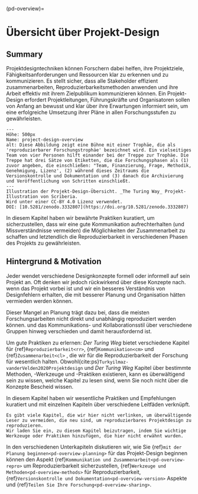(pd-overview)=
# Übersicht über Projekt-Design

## Summary

Projektdesigntechniken können Forschern dabei helfen, ihre Projektziele, Fähigkeitsanforderungen und Ressourcen klar zu erkennen und zu kommunizieren. Es stellt sicher, dass alle Stakeholder effizient zusammenarbeiten, Reproduzierbarkeitsmethoden anwenden und ihre Arbeit effektiv mit ihrem Zielpublikum kommunizieren können. Ein Projekt-Design erfordert Projektleitungen, Führungskräfte und Organisatoren sollen von Anfang an bewusst und klar über ihre Erwartungen informiert sein, um eine erfolgreiche Umsetzung ihrer Pläne in allen Forschungsstufen zu gewährleisten.

```{figure} ../figures/project-design-overview.jpg
---
Höhe: 500px
Name: project-design-overview
alt: Diese Abbildung zeigt eine Bühne mit einer Trophäe, die als 'reproduzierbarer Forschungstrophäe' bezeichnet wird. Ein vielseitiges Team von vier Personen hilft einander bei der Treppe zur Trophäe. Die Treppe hat drei Sätze von Etiketten, die die Forschungsphasen als (1) zuvor angeben, die einschließen: "Team, Finanzierung, Frage, Methodik, Genehmigung, Lizenz', (2) während dieses Zeitraums die Versionskontrolle und Dokumentation und (3) danach die Archivierung und Veröffentlichung von Schritten einschließt.
---
Illustration der Projekt-Design-Übersicht. _The Turing Way_ Projekt-Illustration von Scriberia.
Wird unter einer CC-BY 4.0 Lizenz verwendet.
DOI: [10.5281/zenodo.3332807](https://doi.org/10.5281/zenodo.3332807)
```

In diesem Kapitel haben wir bewährte Praktiken kuratiert, um sicherzustellen, dass wir eine gute Kommunikation aufrechterhalten (und Missverständnisse vermeiden) die Möglichkeiten der Zusammenarbeit zu schaffen und letztendlich die Reproduzierbarkeit in verschiedenen Phasen des Projekts zu gewährleisten.

## Hintergrund & Motivation

Jeder wendet verschiedene Designkonzepte formell oder informell auf sein Projekt an. Oft denken wir jedoch rückwirkend über diese Konzepte nach. wenn das Projekt vorbei ist und wir ein besseres Verständnis von Designfehlern erhalten, die mit besserer Planung und Organisation hätten vermieden werden können.

Dieser Mangel an Planung trägt dazu bei, dass die meisten Forschungsarbeiten nicht direkt und unabhängig reproduziert werden können. und das Kommunikations- und Kollaborationsstil über verschiedene Gruppen hinweg verschieden und damit herausfordernd ist.

Um gute Praktiken zu erlernen: *Der Turing Weg* bietet verschiedene Kapitel für {ref}`Reproduzierbarkeit<rr>`, {ref}`Kommunikation<cm>` und {ref}`Zusammenarbeit<cl>` , die wir für die Reproduzierbarkeit der Forschung für wesentlich halten. Obwohl{cite:ps}`Turkyilmaz-vanderVelden2020Projektdesign` und _Der Turing Weg_ Kapitel über bestimmte Methoden, -Werkzeuge und -Praktiken existieren, kann es überwältigend sein zu wissen, welche Kapitel zu lesen sind, wenn Sie noch nicht über die Konzepte Bescheid wissen.

In diesem Kapitel haben wir wesentliche Praktiken und Empfehlungen kuratiert und mit einzelnen Kapiteln über verschiedene Leitfäden verknüpft.

```{note}
Es gibt viele Kapitel, die wir hier nicht verlinken, um überwältigende Leser zu vermeiden, die neu sind, um reproduzierbares Projektdesign zu reproduzieren.
Wir laden Sie ein, zu diesem Kapitel beizutragen, indem Sie wichtige Werkzeuge oder Praktiken hinzufügen, die hier nicht erwähnt wurden.
```

In den verschiedenen Unterkapiteln diskutieren wir, wie Sie {ref}`mit der Planung beginnen<pd-overview-planning>` für das Projekt-Design beginnen können den Aspekt {ref}`Kommunikation und Zusammenarbeit<pd-overview-repro>` um Reproduzierbarkeit sicherzustellen, {ref}`Werkzeuge und Methoden<pd-overview-methods>` für Reproduzierbarkeit, {ref}`Versionskontrolle und Dokumentation<pd-overview-version>` Aspekte und {ref}`Teilen Sie Ihre Forschung<pd-overview-sharing>`.

